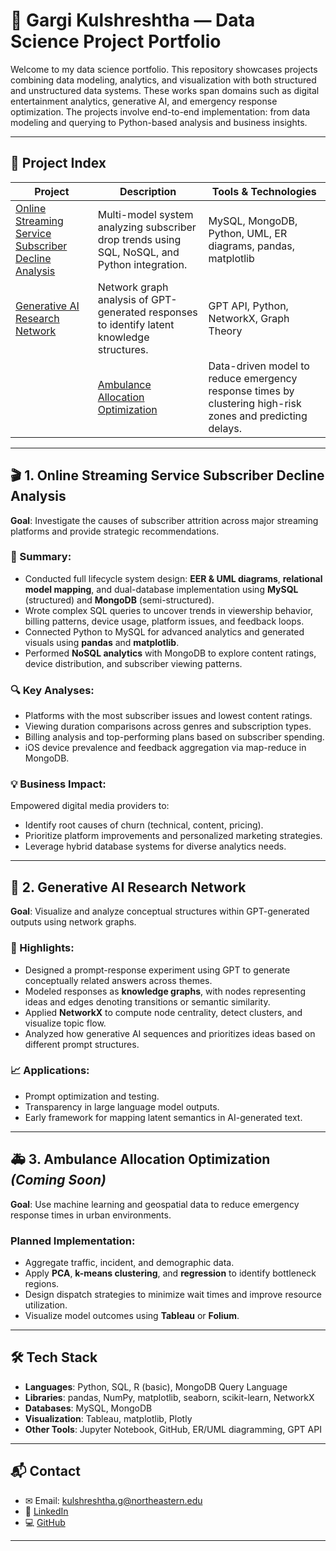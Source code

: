 
# 🧠 Gargi Kulshreshtha — Data Science Project Portfolio

Welcome to my data science portfolio. This repository showcases projects combining data modeling, analytics, and visualization with both structured and unstructured data systems. These works span domains such as digital entertainment analytics, generative AI, and emergency response optimization. The projects involve end-to-end implementation: from data modeling and querying to Python-based analysis and business insights.

---

## 📁 Project Index

| Project | Description | Tools & Technologies |
|--------|-------------|----------------------|
| [Online Streaming Service Subscriber Decline Analysis](https://github.com/Gargikul/Projects/blob/master/OnlineStreamingServicesConsumerAnalysis.ipynb) | Multi-model system analyzing subscriber drop trends using SQL, NoSQL, and Python integration. | MySQL, MongoDB, Python, UML, ER diagrams, pandas, matplotlib |
| [Generative AI Research Network](https://github.com/Gargikul/Projects/blob/master/GenerativeAIResearchNetwork.ipynb) | Network graph analysis of GPT-generated responses to identify latent knowledge structures. | GPT API, Python, NetworkX, Graph Theory |
| | [Ambulance Allocation Optimization](https://github.com/Gargikul/Projects/blob/master/Ambulance_Allocation_Project.ipynb) | Data-driven model to reduce emergency response times by clustering high-risk zones and predicting delays. | Python, k-means, Linear Regression, pandas, matplotlib |

---

## 🎬 1. Online Streaming Service Subscriber Decline Analysis

**Goal**: Investigate the causes of subscriber attrition across major streaming platforms and provide strategic recommendations.

### 📌 Summary:
- Conducted full lifecycle system design: **EER & UML diagrams**, **relational model mapping**, and dual-database implementation using **MySQL** (structured) and **MongoDB** (semi-structured).
- Wrote complex SQL queries to uncover trends in viewership behavior, billing patterns, device usage, platform issues, and feedback loops.
- Connected Python to MySQL for advanced analytics and generated visuals using **pandas** and **matplotlib**.
- Performed **NoSQL analytics** with MongoDB to explore content ratings, device distribution, and subscriber viewing patterns.

### 🔍 Key Analyses:
- Platforms with the most subscriber issues and lowest content ratings.
- Viewing duration comparisons across genres and subscription types.
- Billing analysis and top-performing plans based on subscriber spending.
- iOS device prevalence and feedback aggregation via map-reduce in MongoDB.

### 💡 Business Impact:
Empowered digital media providers to:
- Identify root causes of churn (technical, content, pricing).
- Prioritize platform improvements and personalized marketing strategies.
- Leverage hybrid database systems for diverse analytics needs.

---

## 🤖 2. Generative AI Research Network

**Goal**: Visualize and analyze conceptual structures within GPT-generated outputs using network graphs.

### 🧪 Highlights:
- Designed a prompt-response experiment using GPT to generate conceptually related answers across themes.
- Modeled responses as **knowledge graphs**, with nodes representing ideas and edges denoting transitions or semantic similarity.
- Applied **NetworkX** to compute node centrality, detect clusters, and visualize topic flow.
- Analyzed how generative AI sequences and prioritizes ideas based on different prompt structures.

### 📈 Applications:
- Prompt optimization and testing.
- Transparency in large language model outputs.
- Early framework for mapping latent semantics in AI-generated text.

---

## 🚑 3. Ambulance Allocation Optimization *(Coming Soon)*

**Goal**: Use machine learning and geospatial data to reduce emergency response times in urban environments.

### Planned Implementation:
- Aggregate traffic, incident, and demographic data.
- Apply **PCA**, **k-means clustering**, and **regression** to identify bottleneck regions.
- Design dispatch strategies to minimize wait times and improve resource utilization.
- Visualize model outcomes using **Tableau** or **Folium**.

---

## 🛠️ Tech Stack

- **Languages**: Python, SQL, R (basic), MongoDB Query Language
- **Libraries**: pandas, NumPy, matplotlib, seaborn, scikit-learn, NetworkX
- **Databases**: MySQL, MongoDB
- **Visualization**: Tableau, matplotlib, Plotly
- **Other Tools**: Jupyter Notebook, GitHub, ER/UML diagramming, GPT API

---

## 📬 Contact

- ✉ Email: kulshreshtha.g@northeastern.edu  
- 🔗 [LinkedIn](https://www.linkedin.com/in/gargi-kul/)  
- 💻 [GitHub](https://github.com/Gargikul)

---

